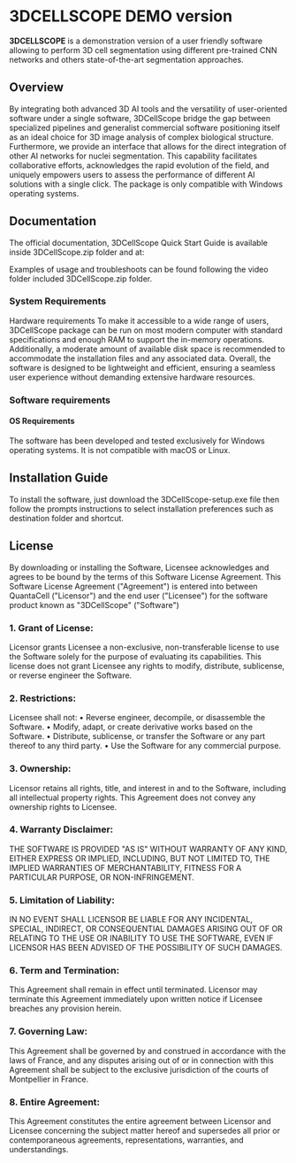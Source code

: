 # 3DCELLSCOPE DEMO version     
**3DCELLSCOPE** is a demonstration version of a user friendly software allowing to perform 3D cell segmentation using different pre-trained CNN networks and others state-of-the-art segmentation approaches.

## Overview
By integrating both advanced 3D AI tools and the versatility of user-oriented software under a single software, 3DCellScope bridge the gap between specialized pipelines and generalist commercial software positioning itself as an ideal choice for 3D image analysis of complex biological structure. Furthermore, we provide an interface that allows for the direct integration of other AI networks for nuclei segmentation. This capability facilitates collaborative efforts, acknowledges the rapid evolution of the field, and uniquely empowers users to assess the performance of different AI solutions with a single click.
The package is only compatible with Windows operating systems.

## Documentation
The official documentation, 3DCellScope Quick Start Guide is available inside 3DCellScope.zip folder and at: 
 
Examples of usage and troubleshoots can be found following the video folder included 3DCellScope.zip folder.

### System Requirements
Hardware requirements
To make it accessible to a wide range of users, 3DCellScope package can be run on most modern computer with standard specifications and enough RAM to support the in-memory operations. 
Additionally, a moderate amount of available disk space is recommended to accommodate the installation files and any associated data. Overall, the software is designed to be lightweight and efficient, ensuring a seamless user experience without demanding extensive hardware resources.

### Software requirements
#### OS Requirements
The software has been developed and tested exclusively for Windows operating systems. It is not compatible with macOS or Linux.

## Installation Guide
To install the software, just download the 3DCellScope-setup.exe file then follow the prompts instructions to select installation preferences such as destination folder and shortcut.

## License
By downloading or installing the Software, Licensee acknowledges and agrees to be bound by the terms of this Software License Agreement.
This Software License Agreement ("Agreement") is entered into between QuantaCell ("Licensor") and the end user ("Licensee") for the software product known as "3DCellScope" ("Software")

### 1. Grant of License:
Licensor grants Licensee a non-exclusive, non-transferable license to use the Software solely for the purpose of evaluating its capabilities. This license does not grant Licensee any rights to modify, distribute, sublicense, or reverse engineer the Software.

### 2. Restrictions:
Licensee shall not:
•	Reverse engineer, decompile, or disassemble the Software.
•	Modify, adapt, or create derivative works based on the Software.
•	Distribute, sublicense, or transfer the Software or any part thereof to any third party.
•	Use the Software for any commercial purpose.

### 3. Ownership:
Licensor retains all rights, title, and interest in and to the Software, including all intellectual property rights. This Agreement does not convey any ownership rights to Licensee.

### 4. Warranty Disclaimer:
THE SOFTWARE IS PROVIDED "AS IS" WITHOUT WARRANTY OF ANY KIND, EITHER EXPRESS OR IMPLIED, INCLUDING, BUT NOT LIMITED TO, THE IMPLIED WARRANTIES OF MERCHANTABILITY, FITNESS FOR A PARTICULAR PURPOSE, OR NON-INFRINGEMENT.

### 5. Limitation of Liability:
IN NO EVENT SHALL LICENSOR BE LIABLE FOR ANY INCIDENTAL, SPECIAL, INDIRECT, OR CONSEQUENTIAL DAMAGES ARISING OUT OF OR RELATING TO THE USE OR INABILITY TO USE THE SOFTWARE, EVEN IF LICENSOR HAS BEEN ADVISED OF THE POSSIBILITY OF SUCH DAMAGES.

### 6. Term and Termination:
This Agreement shall remain in effect until terminated. Licensor may terminate this Agreement immediately upon written notice if Licensee breaches any provision herein.

### 7. Governing Law:
This Agreement shall be governed by and construed in accordance with the laws of France, and any disputes arising out of or in connection with this Agreement shall be subject to the exclusive jurisdiction of the courts of Montpellier in France.
### 8. Entire Agreement:
This Agreement constitutes the entire agreement between Licensor and Licensee concerning the subject matter hereof and supersedes all prior or contemporaneous agreements, representations, warranties, and understandings.

